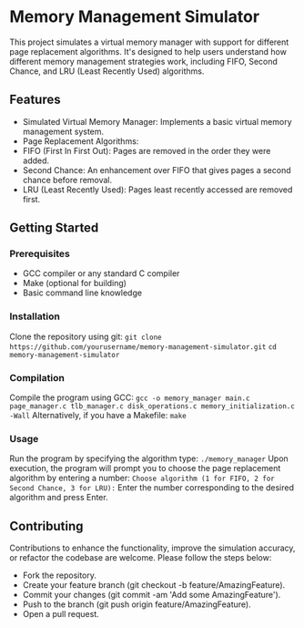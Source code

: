 # Memory Management Simulator
This project simulates a virtual memory manager with support for different page replacement algorithms. It's designed to help users understand how different memory management strategies work, including FIFO, Second Chance, and LRU (Least Recently Used) algorithms.

## Features
- Simulated Virtual Memory Manager: Implements a basic virtual memory management system.
- Page Replacement Algorithms:
- FIFO (First In First Out): Pages are removed in the order they were added.
- Second Chance: An enhancement over FIFO that gives pages a second chance before removal.
- LRU (Least Recently Used): Pages least recently accessed are removed first.
## Getting Started
### Prerequisites
- GCC compiler or any standard C compiler
- Make (optional for building)
- Basic command line knowledge
### Installation
Clone the repository using git:
`git clone https://github.com/yourusername/memory-management-simulator.git`
`cd memory-management-simulator`
### Compilation
Compile the program using GCC:
`gcc -o memory_manager main.c page_manager.c tlb_manager.c disk_operations.c memory_initialization.c -Wall`
Alternatively, if you have a Makefile:
`make`
### Usage
Run the program by specifying the algorithm type:
`./memory_manager`
Upon execution, the program will prompt you to choose the page replacement algorithm by entering a number:
`Choose algorithm (1 for FIFO, 2 for Second Chance, 3 for LRU):`
Enter the number corresponding to the desired algorithm and press Enter.

## Contributing
Contributions to enhance the functionality, improve the simulation accuracy, or refactor the codebase are welcome. Please follow the steps below:

- Fork the repository.
- Create your feature branch (git checkout -b feature/AmazingFeature).
- Commit your changes (git commit -am 'Add some AmazingFeature').
- Push to the branch (git push origin feature/AmazingFeature).
- Open a pull request.
